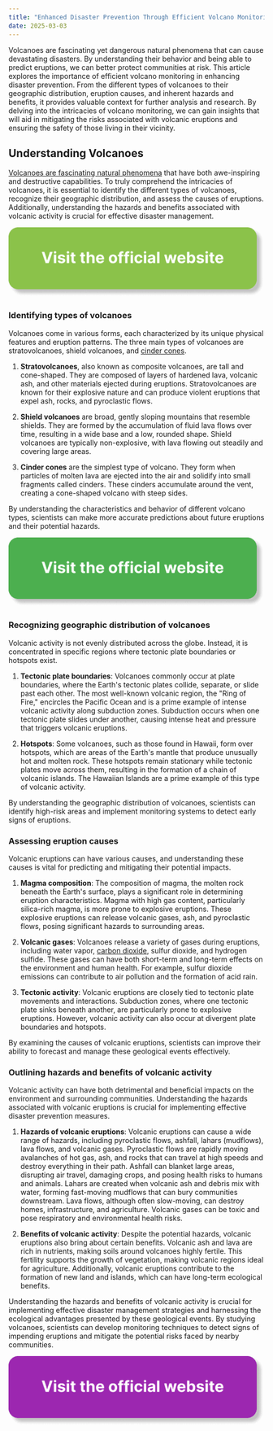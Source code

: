 ```yaml
---
title: "Enhanced Disaster Prevention Through Efficient Volcano Monitoring"
date: 2025-03-03
---
```


Volcanoes are fascinating yet dangerous natural phenomena that can cause devastating disasters. By understanding their behavior and being able to predict eruptions, we can better protect communities at risk. This article explores the importance of efficient volcano monitoring in enhancing disaster prevention. From the different types of volcanoes to their geographic distribution, eruption causes, and inherent hazards and benefits, it provides valuable context for further analysis and research. By delving into the intricacies of volcano monitoring, we can gain insights that will aid in mitigating the risks associated with volcanic eruptions and ensuring the safety of those living in their vicinity.

## Understanding Volcanoes

[Volcanoes are fascinating natural phenomena](https://magmamatters.com/the-art-and-science-of-volcano-monitoring/ "The Art and Science of Volcano Monitoring") that have both awe-inspiring and destructive capabilities. To truly comprehend the intricacies of volcanoes, it is essential to identify the different types of volcanoes, recognize their geographic distribution, and assess the causes of eruptions. Additionally, understanding the hazards and benefits associated with volcanic activity is crucial for effective disaster management.

[![Learn more about the Enhanced Disaster Prevention Through Efficient Volcano Monitoring here.](images/visit-official-website-light-green-41-49.png "Learn more about the Enhanced Disaster Prevention Through Efficient Volcano Monitoring here.")](https://www.hawaiitours.com/?ref=poolboy17 "Learn more about the Enhanced Disaster Prevention Through Efficient Volcano Monitoring here.")

### Identifying types of volcanoes

Volcanoes come in various forms, each characterized by its unique physical features and eruption patterns. The three main types of volcanoes are stratovolcanoes, shield volcanoes, and [cinder cones](https://magmamatters.com/the-birth-of-new-land-understanding-cinder-cones/).

1. **Stratovolcanoes**, also known as composite volcanoes, are tall and cone-shaped. They are composed of layers of hardened lava, volcanic ash, and other materials ejected during eruptions. Stratovolcanoes are known for their explosive nature and can produce violent eruptions that expel ash, rocks, and pyroclastic flows.
    
2. **Shield volcanoes** are broad, gently sloping mountains that resemble shields. They are formed by the accumulation of fluid lava flows over time, resulting in a wide base and a low, rounded shape. Shield volcanoes are typically non-explosive, with lava flowing out steadily and covering large areas.
    
3. **Cinder cones** are the simplest type of volcano. They form when particles of molten lava are ejected into the air and solidify into small fragments called cinders. These cinders accumulate around the vent, creating a cone-shaped volcano with steep sides.
    

By understanding the characteristics and behavior of different volcano types, scientists can make more accurate predictions about future eruptions and their potential hazards.

[![Get your own Enhanced Disaster Prevention Through Efficient Volcano Monitoring today.](images/visit-official-website-green-19-46.png "Get your own Enhanced Disaster Prevention Through Efficient Volcano Monitoring today.")](https://www.hawaiitours.com/?ref=poolboy17 "Get your own Enhanced Disaster Prevention Through Efficient Volcano Monitoring today.")

### Recognizing geographic distribution of volcanoes

Volcanic activity is not evenly distributed across the globe. Instead, it is concentrated in specific regions where tectonic plate boundaries or hotspots exist.

1. **Tectonic plate boundaries**: Volcanoes commonly occur at plate boundaries, where the Earth's tectonic plates collide, separate, or slide past each other. The most well-known volcanic region, the "Ring of Fire," encircles the Pacific Ocean and is a prime example of intense volcanic activity along subduction zones. Subduction occurs when one tectonic plate slides under another, causing intense heat and pressure that triggers volcanic eruptions.
    
2. **Hotspots**: Some volcanoes, such as those found in Hawaii, form over hotspots, which are areas of the Earth's mantle that produce unusually hot and molten rock. These hotspots remain stationary while tectonic plates move across them, resulting in the formation of a chain of volcanic islands. The Hawaiian Islands are a prime example of this type of volcanic activity.
    

By understanding the geographic distribution of volcanoes, scientists can identify high-risk areas and implement monitoring systems to detect early signs of eruptions.

### Assessing eruption causes

Volcanic eruptions can have various causes, and understanding these causes is vital for predicting and mitigating their potential impacts.

1. **Magma composition**: The composition of magma, the molten rock beneath the Earth's surface, plays a significant role in determining eruption characteristics. Magma with high gas content, particularly silica-rich magma, is more prone to explosive eruptions. These explosive eruptions can release volcanic gases, ash, and pyroclastic flows, posing significant hazards to surrounding areas.
    
2. **Volcanic gases**: Volcanoes release a variety of gases during eruptions, including water vapor, [carbon dioxide](https://magmamatters.com/geothermal-energy-and-its-volcanic-origins/ "Geothermal Energy and Its Volcanic Origins"), sulfur dioxide, and hydrogen sulfide. These gases can have both short-term and long-term effects on the environment and human health. For example, sulfur dioxide emissions can contribute to air pollution and the formation of acid rain.
    
3. **Tectonic activity**: Volcanic eruptions are closely tied to tectonic plate movements and interactions. Subduction zones, where one tectonic plate sinks beneath another, are particularly prone to explosive eruptions. However, volcanic activity can also occur at divergent plate boundaries and hotspots.
    

By examining the causes of volcanic eruptions, scientists can improve their ability to forecast and manage these geological events effectively.

### Outlining hazards and benefits of volcanic activity

Volcanic activity can have both detrimental and beneficial impacts on the environment and surrounding communities. Understanding the hazards associated with volcanic eruptions is crucial for implementing effective disaster prevention measures.

1. **Hazards of volcanic eruptions**: Volcanic eruptions can cause a wide range of hazards, including pyroclastic flows, ashfall, lahars (mudflows), lava flows, and volcanic gases. Pyroclastic flows are rapidly moving avalanches of hot gas, ash, and rocks that can travel at high speeds and destroy everything in their path. Ashfall can blanket large areas, disrupting air travel, damaging crops, and posing health risks to humans and animals. Lahars are created when volcanic ash and debris mix with water, forming fast-moving mudflows that can bury communities downstream. Lava flows, although often slow-moving, can destroy homes, infrastructure, and agriculture. Volcanic gases can be toxic and pose respiratory and environmental health risks.
    
2. **Benefits of volcanic activity**: Despite the potential hazards, volcanic eruptions also bring about certain benefits. Volcanic ash and lava are rich in nutrients, making soils around volcanoes highly fertile. This fertility supports the growth of vegetation, making volcanic regions ideal for agriculture. Additionally, volcanic eruptions contribute to the formation of new land and islands, which can have long-term ecological benefits.
    

Understanding the hazards and benefits of volcanic activity is crucial for implementing effective disaster management strategies and harnessing the ecological advantages presented by these geological events. By studying volcanoes, scientists can develop monitoring techniques to detect signs of impending eruptions and mitigate the potential risks faced by nearby communities.

[![Discover more about the Enhanced Disaster Prevention Through Efficient Volcano Monitoring.](images/visit-official-website-purple-11-44.png "Discover more about the Enhanced Disaster Prevention Through Efficient Volcano Monitoring.")](https://www.hawaiitours.com/?ref=poolboy17 "Discover more about the Enhanced Disaster Prevention Through Efficient Volcano Monitoring.")
